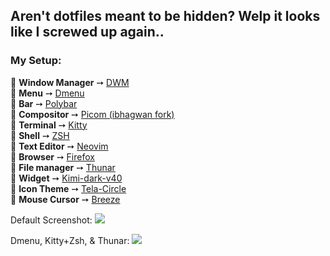 ## Aren't dotfiles meant to be hidden? Welp it looks like I screwed up again.. 

### My Setup:
🌸 **Window Manager** ➙ [DWM](https://dwm.suckless.org)  
🌸 **Menu** ➙ [Dmenu](https://tools.suckless.org/dmenu/)  
🌸 **Bar** ➙ [Polybar](https://github.com/polybar/polybar)  
🌸 **Compositor** ➙ [Picom (ibhagwan fork)](https://github.com/ibhagwan/picom)  
🌸 **Terminal** ➙ [Kitty](https://github.com/kovidgoyal/kitty)  
🌸 **Shell** ➙ [ZSH](https://zsh.sourceforge.io/)  
🌸 **Text Editor** ➙ [Neovim](https://neovim.io/)  
🌸 **Browser** ➙ [Firefox](https://www.mozilla.org/en-US/)  
🌸 **File manager** ➙ [Thunar](https://gitlab.xfce.org/xfce/thunar)  
🌸 **Widget** ➙ [Kimi-dark-v40](https://github.com/EliverLara/Kimi)  
🌸 **Icon Theme** ➙ [Tela-Circle](https://github.com/vinceliuice/Tela-circle-icon-theme)  
🌸 **Mouse Cursor** ➙ [Breeze](https://github.com/ful1e5/BreezeX_Cursor)  

Default Screenshot:
![](https://github.com/madison-craig/dotfiles/blob/main/01.png?raw=true)  

Dmenu, Kitty+Zsh, & Thunar:
![](https://github.com/madison-craig/dotfiles/blob/main/02.png?raw=true)  
